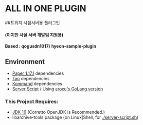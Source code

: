 # ALL IN ONE PLUGIN

##트위치 시참서버용 플러그인
#### (이지만 사실 서버 개발팀 지원용)
#### Based : qogusdn1017/ hyeon-sample-plugin

## Environment

- [Paper 1.17.1](https://papermc.io/downloads) dependencies
- [Tap](https://github.com/monun/tap) dependencies
- [Kommand](https://github.com/monun/kommand/) dependencies
- [Server Script](https://github.com/monun/server-script) / Using [aroxu's GoLang version](https://github.com/aroxu/server-script/)

### This Project Requires:

- [JDK 16](https://docs.aws.amazon.com/corretto/latest/corretto-16-ug/downloads-list.html) (Corretto OpenJDK is Recommended.)
- libarchive-tools package (on Linux|Shell, for [./server-script.sh](./server-script.sh))
